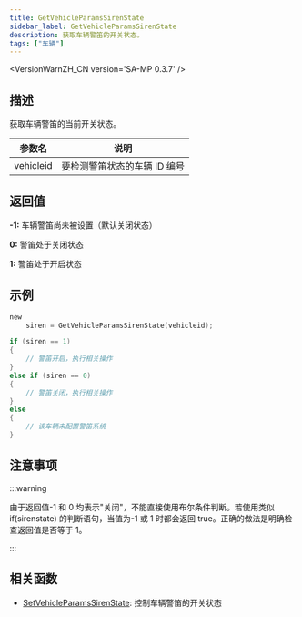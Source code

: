 ```yaml
---
title: GetVehicleParamsSirenState
sidebar_label: GetVehicleParamsSirenState
description: 获取车辆警笛的开关状态。
tags: ["车辆"]
---
```


<VersionWarnZH_CN version='SA-MP 0.3.7' />

## 描述

获取车辆警笛的当前开关状态。

| 参数名    | 说明                         |
| --------- | ---------------------------- |
| vehicleid | 要检测警笛状态的车辆 ID 编号 |

## 返回值

**-1:** 车辆警笛尚未被设置（默认关闭状态）

**0:** 警笛处于关闭状态

**1:** 警笛处于开启状态

## 示例

```c
new
    siren = GetVehicleParamsSirenState(vehicleid);

if (siren == 1)
{
    // 警笛开启，执行相关操作
}
else if (siren == 0)
{
    // 警笛关闭，执行相关操作
}
else
{
    // 该车辆未配置警笛系统
}
```

## 注意事项

:::warning

由于返回值-1 和 0 均表示"关闭"，不能直接使用布尔条件判断。若使用类似 if(sirenstate) 的判断语句，当值为-1 或 1 时都会返回 true。正确的做法是明确检查返回值是否等于 1。

:::

## 相关函数

- [SetVehicleParamsSirenState](SetVehicleParamsSirenState): 控制车辆警笛的开关状态
